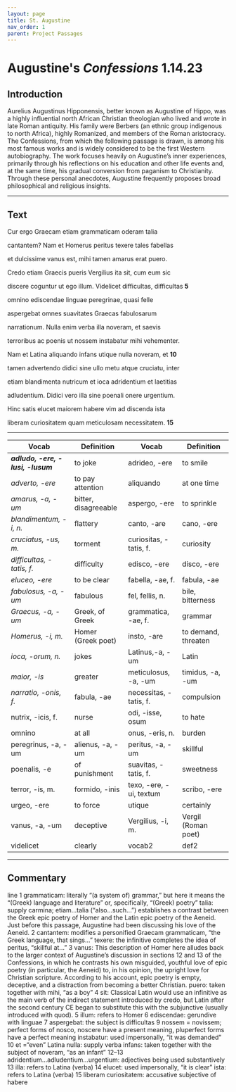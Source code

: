 ```yaml
---
layout: page
title: St. Augustine
nav_order: 1
parent: Project Passages
---
```


# Augustine's *Confessions* 1.14.23

## Introduction

Aurelius Augustinus Hipponensis, better known as Augustine of Hippo, was a highly influential north African Christian theologian who lived and wrote in late Roman antiquity. His family were Berbers (an ethnic group indigenous to north Africa), highly Romanized, and members of the Roman aristocracy.  The Confessions, from which the following passage is drawn, is among his most famous works and is widely considered to be the first Western autobiography. The work focuses heavily on Augustine’s inner experiences, primarily through his reflections on his education and other life events and, at the same time, his gradual conversion from paganism to Christianity.  Through these personal anecdotes, Augustine frequently proposes broad philosophical and religious insights.

-----------

## Text

Cur ergo Graecam etiam grammaticam oderam talia

cantantem? Nam et Homerus peritus texere tales fabellas

et dulcissime vanus est, mihi tamen amarus erat puero.

Credo etiam Graecis pueris Vergilius ita sit, cum eum sic

discere coguntur ut ego illum. Videlicet difficultas, difficultas		**5**

omnino ediscendae linguae peregrinae, quasi felle

aspergebat omnes suavitates Graecas fabulosarum

narrationum. Nulla enim verba illa noveram, et saevis

terroribus ac poenis ut nossem instabatur mihi vehementer.

Nam et Latina aliquando infans utique nulla noveram, et			**10**

tamen advertendo didici sine ullo metu atque cruciatu, inter

etiam blandimenta nutricum et ioca adridentium et laetitias

adludentium. Didici vero illa sine poenali onere urgentium.

Hinc satis elucet maiorem habere vim ad discenda ista

liberam curiositatem quam meticulosam necessitatem.			**15**

--------



| Vocab | Definition | Vocab | Definition |
| -------- | ------- | -------- | ------- |
| **_adludo, -ere, -lusi, -lusum_**        | to joke         | adrideo, -ere |     to smile      |
| _adverto, -ere_        | to pay attention          | aliquando |     at one time      |
| _amarus, -a, -um_        | bitter, disagreeable          | aspergo, -ere |     to sprinkle      |
| _blandimentum, -i, n._        | flattery          | canto, -are |     cano, -ere      |
| _cruciatus, -us, m._        | torment          | curiositas, -tatis, f. |     curiosity      |
| _difficultas, -tatis, f._        | difficulty          | edisco, -ere |     disco, -ere      |
| _eluceo, -ere_        | to be clear          | fabella, -ae, f. |     fabula, -ae      |
| _fabulosus, -a, -um_        | fabulous          | fel, fellis, n. |     bile, bitterness      |
| _Graecus, -a, -um_        | Greek, of Greek          | grammatica, -ae, f. |     grammar      |
| _Homerus, -i, m._        | Homer (Greek poet)          | insto, -are |     to demand, threaten      |
| _ioca, -orum, n._        | jokes          | Latinus,-a, -um |     Latin      |
| _maior, -is_        | greater          | meticulosus, -a, -um |     timidus, -a, -um      |
| _narratio, -onis, f._        | fabula, -ae          | necessitas, -tatis, f. |     compulsion      |
| nutrix, -icis, f.        | nurse          | odi, -isse, osum |     to hate      |
| omnino        | at all          | onus, -eris, n. |     burden      |
| peregrinus, -a, -um         | alienus, -a, -um          | peritus, -a, -um |     skillful      |
| poenalis, -e        |  of punishment          | suavitas, -tatis, f. |     sweetness      |
| terror, -is, m.        | formido, -inis          | texo, -ere, -ui, textum |     scribo, -ere      |
| urgeo, -ere        | to force          | utique |     certainly      |
| vanus, -a, -um        | deceptive          | Vergilius, -i, m. |     Vergil (Roman poet)      |
| videlicet        | clearly          | vocab2 |     def2      |


--------------

## Commentary


line 1 	grammaticam: literally “(a system of) grammar,” but here it means the “(Greek) language and literature” or, specifically, “(Greek) poetry”
 	talia: supply carmina; etiam...talia (“also...such...”) establishes a contrast between the Greek epic poetry of Homer and the Latin epic poetry of the Aeneid. Just before this passage, Augustine had been discussing his love of the Aeneid.
        2 	cantantem: modifies a personified Graecam grammaticam, “the Greek language, that sings...” 
 	texere: the infinitive completes the idea of peritus, “skillful at...”
        3 	vanus: This description of Homer here alludes back to the larger context of Augustine’s discussion in sections 12 and 13 of the Confessions, in which he contrasts his own misguided, youthful love of epic poetry (in particular, the Aeneid) to, in his opinion, the upright love for Christian scripture. According to his account, epic poetry is empty, deceptive, and a distraction from becoming a better Christian.
 	puero: taken together with mihi, “as a boy”
        4 	sit: Classical Latin would use an infinitive as the main verb of the indirect statement introduced by credo, but Latin after the second century CE began to substitute this with the subjunctive (usually introduced with quod).
        5 	illum: refers to Homer
        6 	ediscendae: gerundive with linguae
        7 	aspergebat: the subject is difficultas
        9 	nossem = novissem; perfect forms of nosco, noscere have a present meaning, pluperfect forms have a perfect meaning instabatur: used impersonally, “it was demanded”
      10 	et =“even”
 	Latina nulla: supply verba
 	infans: taken together with the subject of noveram, “as an infant”
  12–13 	adridentium...adludentium...urgentium: adjectives being used substantively
      13 	illa: refers to Latina (verba)
      14 	elucet: used impersonally, “it is clear”
 	ista: refers to Latina (verba)
      15 	liberam curiositatem: accusative subjective of habere
